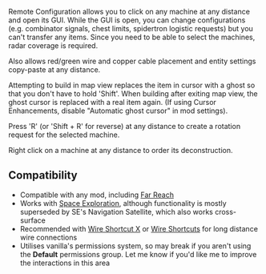 Remote Configuration allows you to click on any machine at any distance and open its GUI. While the GUI is open, you can change configurations (e.g. combinator signals, chest limits, spidertron logistic requests) but you can't transfer any items. Since you need to be able to select the machines, radar coverage is required.

Also allows red/green wire and copper cable placement and entity settings copy-paste at any distance.

Attempting to build in map view replaces the item in cursor with a ghost so that you don't have to hold 'Shift'. When building after exiting map view, the ghost cursor is replaced with a real item again. (If using Cursor Enhancements, disable "Automatic ghost cursor" in mod settings).

Press 'R' (or 'Shift + R' for reverse) at any distance to create a rotation request for the selected machine.

Right click on a machine at any distance to order its deconstruction.

## Compatibility

- Compatible with any mod, including [Far Reach](https://mods.factorio.com/mod/far-reach)
- Works with [Space Exploration](https://mods.factorio.com/mod/space-exploration), although functionality is mostly superseded by SE's Navigation Satellite, which also works cross-surface
- Recommended with [Wire Shortcut X](https://mods.factorio.com/mod/WireShortcutX) or [Wire Shortcuts](https://mods.factorio.com/mod/WireShortcuts) for long distance wire connections
- Utilises vanilla's permissions system, so may break if you aren't using the **Default** permissions group. Let me know if you'd like me to improve the interactions in this area
